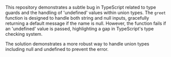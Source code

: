 This repository demonstrates a subtle bug in TypeScript related to type guards and the handling of 'undefined' values within union types.  The `greet` function is designed to handle both string and null inputs, gracefully returning a default message if the name is null. However, the function fails if an 'undefined' value is passed, highlighting a gap in TypeScript's type checking system.

The solution demonstrates a more robust way to handle union types including null and undefined to prevent the error.